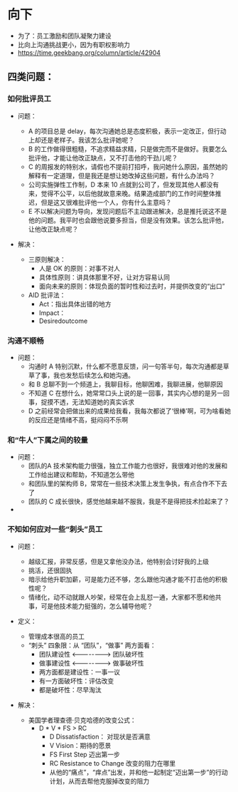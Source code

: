 # 向下
- 为了：员工激励和团队凝聚力建设
- 比向上沟通挑战更小，因为有职权影响力
- https://time.geekbang.org/column/article/42904


## 四类问题：
### 如何批评员工
- 问题：
  - A 的项目总是 delay，每次沟通她总是态度积极，表示一定改正，但行动上却还是老样子。我该怎么批评她呢？
  - B 的工作做得很粗糙，不追求精益求精，只是做完而不是做好。我要怎么批评他，才能让他改正缺点，又不打击他的干劲儿呢？
  - C 的周报发的特别水，请假也不提前打招呼，我问她什么原因，虽然她的解释有一定道理，但是我还是想让她改掉这些问题，有什么办法吗？
  - 公司实施弹性工作制，D 本来 10 点就到公司了，但发现其他人都没有来，觉得不公平，以后他就故意来晚。结果造成部门的工作时间整体推迟，但是这又很难批评他一个人，你有什么主意吗？
  - E 不以解决问题为导向，发现问题后不主动跟进解决，总是推托说这不是他的问题。我平时也会跟他说要多担当，但是没有效果。该怎么批评他，让他改正缺点呢？

- 解决：
  - 三原则解决：
    - 人是 OK 的原则：对事不对人
    - 具体性原则：讲具体那里不好，让对方容易认同
    - 面向未来的原则：体现负面的暂时性和过去时，并提供改变的“出口”
  - AID 批评法：
    - Act：指出具体出错的地方
    - Impact：
    - Desiredoutcome

### 沟通不顺畅
- 问题：
  - 沟通时 A 特别沉默，什么都不愿意反馈，问一句答半句，每次沟通都是草草了事，我也发愁后续怎么和她沟通。
  - 和 B 总聊不到一个频道上，我聊目标，他聊困难，我聊进展，他聊原因
  - 不知道 C 在想什么，她常常口头上说的是一回事，其实内心想的是另一回事，捉摸不透，无法知道她的真实诉求
  - D 之前经常会把做出来的成果给我看，我每次都说了‘很棒’啊，可为啥看她的反应还是情绪不高，挺闷闷不乐啊

### 和“牛人”下属之间的较量
- 问题：
  - 团队的A 技术架构能力很强，独立工作能力也很好，我很难对他的发展和工作给出建议和帮助，不知道怎么带他
  - 和团队里的架构师 B，常常在一些技术决策上发生争执，有点合作不下去了
  - 团队的 C 成长很快，感觉他越来越不服我，我是不是得把技术捡起来了？
-

### 不知如何应对一些“刺头”员工
- 问题：
  - 越级汇报，非常反感，但是又拿他没办法，他特别会讨好我的上级
  - 挑活，还很固执
  - 暗示给他升职加薪，可是能力还不够，怎么跟他沟通才能不打击他的积极性呢？
  - 情绪化，动不动就跟人吵架，经常在会上乱怼一通，大家都不愿和他共事，可是他技术能力挺强的，怎么辅导他呢？
- 定义：
  - 管理成本很高的员工
  - “刺头” 四象限：从 “团队”，“做事” 两方面看：
    - 团队建设性 <--------> 团队破坏性
    - 做事建设性 <--------> 做事破坏性
    - 两方面都是建设性：一事一议
    - 有一方面破坏性：评估改变
    - 都是破坏性：尽早淘汰

- 解决：
  - 美国学者理查德·贝克哈德的改变公式：
    - D * V * FS > RC
      - D Dissatisfaction： 对现状是否满意
      - V Vision：期待的愿景
      - FS First Step 迈出第一步
      - RC Resistance to Change  改变的阻力在哪里
      - 从他的“痛点”，“痒点”出发，并和他一起制定“迈出第一步”的行动计划，从而去帮他克服掉改变的阻力
